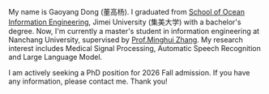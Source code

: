 My name is Gaoyang Dong (董高杨). I graduated from [School of Ocean Information Engineering](https://ie.jmu.edu.cn/), Jimei University (集美大学) with a bachelor's degree. Now, I'm currently a master's student in information engineering at Nanchang University, supervised by [Prof.Minghui Zhang](https://teacher.ncu.edu.cn/publish/090909/). My research interest includes Medical Signal Processing, Automatic Speech Recognition and Large Language Model.

I am actively seeking a PhD position for 2026 Fall admission. If you have any information, please contact me. Thank you!

